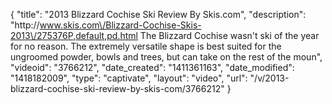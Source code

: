 {
    "title": "2013 Blizzard Cochise Ski Review By Skis.com",
    "description": "http:\/\/www.skis.com\/Blizzard-Cochise-Skis-2013\/275376P,default,pd.html  The Blizzard Cochise wasn't ski of the year for no reason. The extremely versatile shape is best suited for the ungroomed powder, bowls and trees, but can take on the rest of the moun",
    "videoid": "3766212",
    "date_created": "1411361163",
    "date_modified": "1418182009",
    "type": "captivate",
    "layout": "video",
    "url": "\/v\/2013-blizzard-cochise-ski-review-by-skis-com\/3766212"
}